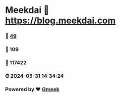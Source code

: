 # Meekdai :link: https://blog.meekdai.com 
### :page_facing_up: [49](https://blog.meekdai.com/tag.html) 
### :speech_balloon: 109 
### :hibiscus: 117422 
### :alarm_clock: 2024-05-31 14:34:24 
### Powered by :heart: [Gmeek](https://github.com/Meekdai/Gmeek)
